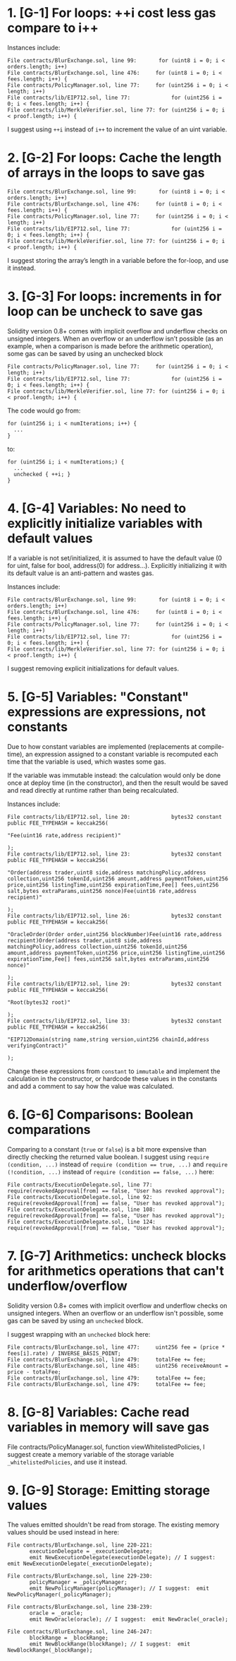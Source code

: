 # 1. [G-1] For loops: ++i  cost less gas compare to i++

Instances include:

    File contracts/BlurExchange.sol, line 99:       for (uint8 i = 0; i < orders.length; i++)
    File contracts/BlurExchange.sol, line 476:     for (uint8 i = 0; i < fees.length; i++) {
    File contracts/PolicyManager.sol, line 77:     for (uint256 i = 0; i < length; i++)
    File contracts/lib/EIP712.sol, line 77:             for (uint256 i = 0; i < fees.length; i++) {
    File contracts/lib/MerkleVerifier.sol, line 77: for (uint256 i = 0; i < proof.length; i++) {

I suggest using `++i` instead of `i++` to increment the value of an uint variable.

# 2. [G-2] For loops: Cache the length of arrays in the loops to save gas

    File contracts/BlurExchange.sol, line 99:       for (uint8 i = 0; i < orders.length; i++)
    File contracts/BlurExchange.sol, line 476:     for (uint8 i = 0; i < fees.length; i++) {
    File contracts/PolicyManager.sol, line 77:     for (uint256 i = 0; i < length; i++)
    File contracts/lib/EIP712.sol, line 77:             for (uint256 i = 0; i < fees.length; i++) {
    File contracts/lib/MerkleVerifier.sol, line 77: for (uint256 i = 0; i < proof.length; i++) {

I suggest storing the array’s length in a variable before the for-loop, and use it instead.

# 3. [G-3] For loops: increments in for loop can be uncheck to save gas

Solidity version 0.8+ comes with implicit overflow and underflow checks on unsigned integers. When an overflow or an underflow isn’t possible (as an example, when a comparison is made before the arithmetic operation), some gas can be saved by using an unchecked block

    File contracts/PolicyManager.sol, line 77:     for (uint256 i = 0; i < length; i++)
    File contracts/lib/EIP712.sol, line 77:             for (uint256 i = 0; i < fees.length; i++) {
    File contracts/lib/MerkleVerifier.sol, line 77: for (uint256 i = 0; i < proof.length; i++) {

The code would go from:

    for (uint256 i; i < numIterations; i++) { 
      ...
    }

to:

    for (uint256 i; i < numIterations;) { 
      ...
      unchecked { ++i; }  
    }

# 4. [G-4] Variables: No need to explicitly initialize variables with default values

If a variable is not set/initialized, it is assumed to have the default value (0 for uint, false for bool, address(0) for address…). Explicitly initializing it with its default value is an anti-pattern and wastes gas.

Instances include:

    File contracts/BlurExchange.sol, line 99:       for (uint8 i = 0; i < orders.length; i++)
    File contracts/BlurExchange.sol, line 476:     for (uint8 i = 0; i < fees.length; i++) {
    File contracts/PolicyManager.sol, line 77:     for (uint256 i = 0; i < length; i++)
    File contracts/lib/EIP712.sol, line 77:             for (uint256 i = 0; i < fees.length; i++) {
    File contracts/lib/MerkleVerifier.sol, line 77: for (uint256 i = 0; i < proof.length; i++) {

I suggest removing explicit initializations for default values.

# 5. [G-5] Variables: "Constant" expressions are expressions, not constants

Due to how constant variables are implemented (replacements at compile-time), an expression assigned to a constant variable is recomputed each time that the variable is used, which wastes some gas.

If the variable was immutable instead: the calculation would only be done once at deploy time (in the constructor), and then the result would be saved and read directly at runtime rather than being recalculated.

Instances include:

    File contracts/lib/EIP712.sol, line 20:             bytes32 constant public FEE_TYPEHASH = keccak256(
                                                                                       "Fee(uint16 rate,address recipient)"
                                                                          );
    File contracts/lib/EIP712.sol, line 23:             bytes32 constant public FEE_TYPEHASH = keccak256(
                                                                                       "Order(address trader,uint8 side,address matchingPolicy,address collection,uint256 tokenId,uint256 amount,address paymentToken,uint256 price,uint256 listingTime,uint256 expirationTime,Fee[] fees,uint256 salt,bytes extraParams,uint256 nonce)Fee(uint16 rate,address recipient)"
                                                                          );
    File contracts/lib/EIP712.sol, line 26:             bytes32 constant public FEE_TYPEHASH = keccak256(
                                                                                       "OracleOrder(Order order,uint256 blockNumber)Fee(uint16 rate,address recipient)Order(address trader,uint8 side,address matchingPolicy,address collection,uint256 tokenId,uint256 amount,address paymentToken,uint256 price,uint256 listingTime,uint256 expirationTime,Fee[] fees,uint256 salt,bytes extraParams,uint256 nonce)"
                                                                          );
    File contracts/lib/EIP712.sol, line 29:             bytes32 constant public FEE_TYPEHASH = keccak256(
                                                                                       "Root(bytes32 root)"
                                                                          );
    File contracts/lib/EIP712.sol, line 33:             bytes32 constant public FEE_TYPEHASH = keccak256(
                                                                                       "EIP712Domain(string name,string version,uint256 chainId,address verifyingContract)"
                                                                          );

Change these expressions from `constant` to `immutable` and implement the calculation in the constructor, or hardcode these values in the constants and add a comment to say how the value was calculated.

# 6. [G-6] Comparisons: Boolean comparations

Comparing to a constant (`true` or `false`) is a bit more expensive than directly checking the returned value boolean. I suggest using `require (condition, ...)` instead of `require (condition == true, ...)` and `require (!condition, ...)` instead of `require (condition == false, ...)` here:

    File contracts/ExecutionDelegate.sol, line 77:     require(revokedApproval[from] == false, "User has revoked approval");
    File contracts/ExecutionDelegate.sol, line 92:     require(revokedApproval[from] == false, "User has revoked approval");
    File contracts/ExecutionDelegate.sol, line 108:     require(revokedApproval[from] == false, "User has revoked approval");
    File contracts/ExecutionDelegate.sol, line 124:     require(revokedApproval[from] == false, "User has revoked approval");

# 7. [G-7] Arithmetics: uncheck blocks for arithmetics operations that can't underflow/overflow

Solidity version 0.8+ comes with implicit overflow and underflow checks on unsigned integers. When an overflow or an underflow isn't possible, some gas can be saved by using an `unchecked` block.

I suggest wrapping with an `unchecked` block here:

    File contracts/BlurExchange.sol, line 477:     uint256 fee = (price * fees[i].rate) / INVERSE_BASIS_POINT;
    File contracts/BlurExchange.sol, line 479:     totalFee += fee;
    File contracts/BlurExchange.sol, line 485:     uint256 receiveAmount = price - totalFee;
    File contracts/BlurExchange.sol, line 479:     totalFee += fee;
    File contracts/BlurExchange.sol, line 479:     totalFee += fee;

# 8. [G-8] Variables: Cache read variables in memory will save gas

File contracts/PolicyManager.sol, function viewWhitelistedPolicies, I suggest create a memory variable of the storage variable `_whitelistedPolicies`, and use it instead.

# 9. [G-9] Storage: Emitting storage values

The values emitted shouldn't be read from storage. The existing memory values should be used instead in here:

    File contracts/BlurExchange.sol, line 220-221:     
           executionDelegate = _executionDelegate;
           emit NewExecutionDelegate(executionDelegate); // I suggest:  emit NewExecutionDelegate(_executionDelegate);

    File contracts/BlurExchange.sol, line 229-230:     
           policyManager = _policyManager;
           emit NewPolicyManager(policyManager); // I suggest:  emit NewPolicyManager(_policyManager);

    File contracts/BlurExchange.sol, line 238-239:     
           oracle = _oracle;
           emit NewOracle(oracle); // I suggest:  emit NewOracle(_oracle);

    File contracts/BlurExchange.sol, line 246-247:     
           blockRange = _blockRange;
           emit NewBlockRange(blockRange); // I suggest:  emit NewBlockRange(_blockRange);

